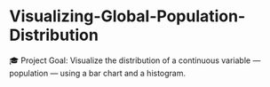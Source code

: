 # Visualizing-Global-Population-Distribution
🎓 Project Goal: Visualize the distribution of a continuous variable — population — using a bar chart and a histogram.
